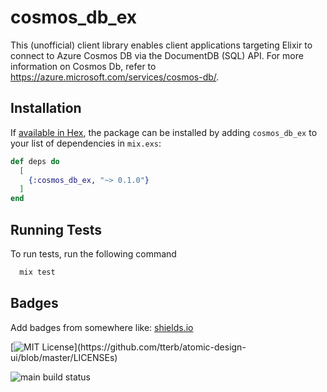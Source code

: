 # cosmos_db_ex

This (unofficial) client library enables client applications targeting Elixir to connect to Azure Cosmos DB via the DocumentDB (SQL) API. For more information on Cosmos Db, refer to https://azure.microsoft.com/services/cosmos-db/.

## Installation

If [available in Hex](https://hex.pm/docs/publish), the package can be installed
by adding `cosmos_db_ex` to your list of dependencies in `mix.exs`:

```elixir
def deps do
  [
    {:cosmos_db_ex, "~> 0.1.0"}
  ]
end
```
  
## Running Tests

To run tests, run the following command

```bash
  mix test
```

  
## Badges

Add badges from somewhere like: [shields.io](https://shields.io/)

[![MIT License](https://img.shields.io/apm/l/atomic-design-ui.svg?)](https://github.com/tterb/atomic-design-ui/blob/master/LICENSEs)

![main build status](https://github.com/jeramyRR/cosmos_db_ex/actions/workflows/elixir.yml/badge.svg)

